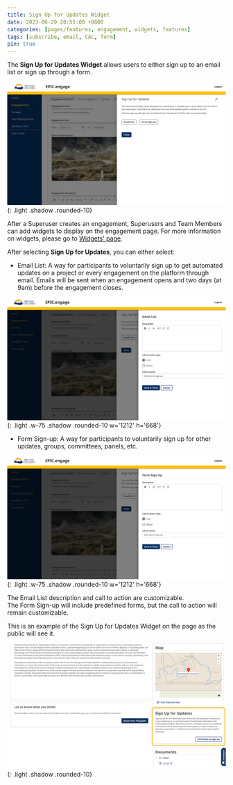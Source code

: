 ```yaml
---
title: Sign Up for Updates Widget
date: 2023-06-29 20:55:00 +0800
categories: [pages/features, engagement, widgets, features]
tags: [subscribe, email, CAC, form]
pin: true
---
```

The **Sign Up for Updates Widget** allows users to either sign up to an email list or sign up through a form.

![Updates Widget](/assets/UserGuideImages/Images/updates-widget/updates-widget-sign-up-for-updates-widget-a.png){: .light .shadow .rounded-10}

After a Superuser creates an engagement, Superusers and Team Members can add widgets to display on the engagement page. For more information on widgets, please go to [Widgets' page](/met-guide/posts/widgets/).

After selecting **Sign Up for Updates**, you can either select:
  
- Email List: A way for participants to voluntarily sign up to get automated updates on a project or every engagement on the platform through email. Emails will be sent when an engagement opens and two days (at 9am) before the engagement closes.

![Email Updates](/assets/UserGuideImages/Images/updates-widget/updates-widget-email-list-pop-up.png){: .light .w-75 .shadow .rounded-10 w='1212' h='668'}
  
- Form Sign-up: A way for participants to voluntarily sign up for other updates, groups, committees, panels, etc.

![Form Updates](/assets/UserGuideImages/Images/updates-widget/updates-widget-form-sign-up-pop-up.png){: .light .w-75 .shadow .rounded-10 w='1212' h='668'}

The Email List description and call to action are customizable.  
The Form Sign-up will include predefined forms, but the call to action will remain customizable.  
  
This is an example of the Sign Up for Updates Widget on the page as the public will see it.

![Updates Widget Public](/assets/UserGuideImages/Images/updates-widget/updates-widget-sign-up-for-updates-widget.png){: .light .shadow .rounded-10}

